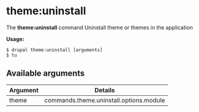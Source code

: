 # theme:uninstall
The **theme:uninstall** command Uninstall theme or themes in the application

**Usage:**
```
$ drupal theme:uninstall [arguments] 
$ tu  
```

## Available arguments
Argument | Details
---------|-------------
theme | commands.theme.uninstall.options.module
